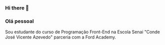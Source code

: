 ### Hi there 👋


### Olá pessoal

Sou estudante do curso de Programação Front-End na Escola Senai "Conde José Vicente Azevedo" parceria com a Ford Academy. 

